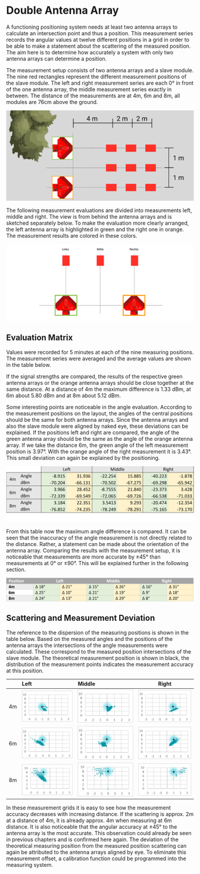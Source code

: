 # Double Antenna Array

A functioning positioning system needs at least two antenna arrays to calculate an intersection point and thus a position. This measurement series records the angular values at twelve different positions in a grid in order to be able to make a statement about the scattering of the measured position. The aim here is to determine how accurately a system with only two antenna arrays can determine a position. 

The measurement setup consists of two antenna arrays and a slave module. The nine red rectangles represent the different measurement positions of the slave module. The left and right measurement series are each 0° in front of the one antenna array, the middle measurement series exactly in between. The distance of the measurements are at 4m, 6m and 8m, all modules are 76cm above the ground.

![Measurement Setup Image](./assets/img/doubleAntennaArray/MeasurementSetup.png)

The following measurement evaluations are divided into measurements left, middle and right. The view is from behind the antenna arrays and is sketched separately below. To make the evaluation more clearly arranged, the left antenna array is highlighted in green and the right one in orange. The measurement results are colored in these colors.

![Antenna Positioning Image](./assets/img/doubleAntennaArray/AntennaPositioning.png)

## Evaluation Matrix

Values were recorded for 5 minutes at each of the nine measuring positions. The measurement series were averaged and the average values are shown in the table below. 

If the signal strengths are compared, the results of the respective green antenna arrays or the orange antenna arrays should be close together at the same distance. At a distance of 4m the maximum difference is 1.33 dBm, at 6m about 5.80 dBm and at 8m about 5.12 dBm. 

Some interesting points are noticeable in the angle evaluation. According to the measurement positions on the layout, the angles of the central positions should be the same for both antenna arrays. Since the antenna arrays and also the slave module were aligned by naked eye, these deviations can be explained. If the positions left and right are compared, the angle of the green antenna array should be the same as the angle of the orange antenna array. If we take the distance 6m, the green angle of the left measurement position is 3.97°. With the orange angle of the right measurement it is 3.43°. This small deviation can again be explained by the positioning.

![Measurement Matrix Image](./assets/img/doubleAntennaArray/MeasurementMatrix.png)

From this table now the maximum angle difference is compared. It can be seen that the inaccuracy of the angle measurement is not directly related to the distance. Rather, a statement can be made about the orientation of the antenna array. Comparing the results with the measurement setup, it is noticeable that measurements are more accurate by ±45° than measurements at 0° or ±90°. This will be explained further in the following section.

![Angle Difference Matrix Image](./assets/img/doubleAntennaArray/AngleDifferenceMatrix.png)

## Scattering and Measurement Deviation

The reference to the dispersion of the measuring positions is shown in the table below. Based on the measured angles and the positions of the antenna arrays the intersections of the angle measurements were calculated. These correspond to the measured position intersections of the slave module. The theoretical measurement position is shown in black, the distribution of the measurement points indicates the measurement accuracy at this position. 

|       | Left      | Middle    | Right     |
|:------|:----------|:----------|-----------|
| 4m    |![L_4](./assets/img/doubleAntennaArray/L_4.png)|![M_4](./assets/img/doubleAntennaArray/M_4.png)|![R_4](./assets/img/doubleAntennaArray/R_4.png)|
| 6m    |![L_6](./assets/img/doubleAntennaArray/L_6.png)|![M_6](./assets/img/doubleAntennaArray/M_6.png)|![R_6](./assets/img/doubleAntennaArray/R_6.png)|
| 8m    |![L_8](./assets/img/doubleAntennaArray/L_8.png)|![M_8](./assets/img/doubleAntennaArray/M_8.png)|![R_8](./assets/img/doubleAntennaArray/R_8.png)|

In these measurement grids it is easy to see how the measurement accuracy decreases with increasing distance. If the scattering is approx. 2m at a distance of 4m, it is already approx. 4m when measuring at 6m distance. It is also noticeable that the angular accuracy at ±45° to the antenna array is the most accurate. This observation could already be seen in previous chapters and is confirmed here again. The deviation of the theoretical measuring position from the measured position scattering can again be attributed to the antenna arrays aligned by eye. To eliminate this measurement offset, a calibration function could be programmed into the measuring system.
